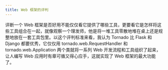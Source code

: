 ```yaml
---
title: Web 框架的评判
---
```


评断一个 Web 框架是否好用不能仅仅看它提供了哪些工具，更要看它是怎样将这些工具组合在一起，就像观察一个理发师，他是将一堆工具零散地堆在桌上还是规整地放在一套工具包里。以这个评判标准来看，我认为 Tornado 比 Flask 和 Django 都要优秀，它仅仅用 tornado.web.RequestHandler 和 tornado.web.Application 两个类就将一系列 Web 开发流程和工具组织了起来，让人编写 Web 应用时有章可循又得心应手，这就实现了 Web 框架的最大功能了。
